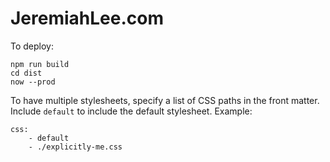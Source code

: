# JeremiahLee.com

To deploy:

```
npm run build
cd dist
now --prod
```


To have multiple stylesheets, specify a list of CSS paths in the front matter. Include `default` to include the default stylesheet. Example:

```
css:
    - default
    - ./explicitly-me.css
```
